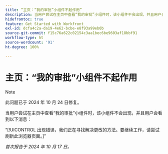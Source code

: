 ```yaml
---
title: “主页：“我的审批”小组件不起作用”
description: 当用户尝试在主页中查看“我的审批”小组件时，该小组件不会出现，并且用户会看到一条消息。
hidefromtoc: true
feature: Get Started with Workfront
exl-id: dcfa4c2a-da19-4e62-bcbe-e8f93a99eb0b
source-git-commit: f15c76a622c02154c3aa1bec6be9603af18bbf91
workflow-type: ht
source-wordcount: '91'
ht-degree: 100%

---
```


# 主页：“我的审批”小组件不起作用

>[!NOTE]
>
>此问题已于 2024 年 10 月 24 日修复。

当用户尝试在主页中查看“我的审批”小组件时，该小组件不会出现，并且用户会看到以下消息：

“[!UICONTROL 出现错误，我们正在寻找解决更改的方法。要继续工作，请尝试刷新此浏览器页面。]”

_首次报告于 2024 年 10 月 17 日。_
